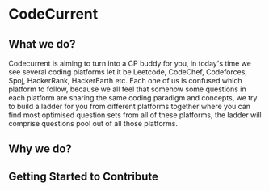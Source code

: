 # CodeCurrent
## What we do?
Codecurrent is aiming to turn into a CP buddy for you, in today's time we see several coding platforms let it be Leetcode, CodeChef, Codeforces, Spoj, HackerRank, HackerEarth etc. Each one of us is confused which platform to follow, because we all feel that somehow some questions in each platform are sharing the same coding paradigm and concepts, we try to build a ladder for you from different platforms together where you can find most optimised question sets from all of these platforms, the ladder will comprise questions pool out of all those platforms.

## Why we do?


## Getting Started to Contribute
